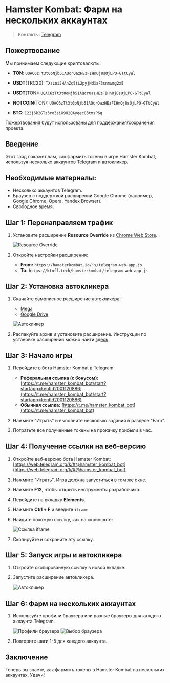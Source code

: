 # Hamster Kombat: Фарм на нескольких аккаунтах
> Контакты: [Telegram](https://t.me/kittenwof)

Пожертвование
---
Мы принимаем следующие криптовалюты:

- **TON**: `UQAC6zTt3t0oNjb51AQcrOazHEzFIHnOj8sOjLPO-GTtCyWl`

- **USDT**(TRC20): `TXzLoiJHAnZc5tL2pyjNdXaF3snmwmg2x5`

- **USDT**(TON): `UQAC6zTt3t0oNjb51AQcrOazHEzFIHnOj8sOjLPO-GTtCyWl`

- **NOTCOIN**(TON): `UQAC6zTt3t0oNjb51AQcrOazHEzFIHnOj8sOjLPO-GTtCyWl`

- **BTC**: `122j6k2GTz3roZsiX9H2QAyqec83tmsP6q`

Пожертвования будут использованы для поддержания/сохранения проекта.


## Введение

Этот гайд покажет вам, как фармить токены в игре Hamster Kombat, используя несколько аккаунтов Telegram и автокликер.

## Необходимые материалы:

- Несколько аккаунтов Telegram.
- Браузер с поддержкой расширений Google Chrome (например, Google Chrome, Opera, Yandex Browser).
- Свободное время.

## Шаг 1: Перенаправляем трафик

1. Установите расширение **Resource Override** из [Chrome Web Store](https://chromewebstore.google.com/detail/resource-override/pkoacgokdfckfpndoffpifphamojphii).
   
   ![Resource Override](https://nztcdn.com/files/67c7240f-3f1b-47ef-b9f7-d1bc57817ced.webp)

2. Откройте настройки расширения:
   - **From:** `https://hamsterkombat.io/js/telegram-web-app.js` 
   - **To:** `https://ktnff.tech/hamsterkombat/telegram-web-app.js`

## Шаг 2: Установка автокликера

1. Скачайте самописное расширение автокликера:
   - [Mega](https://mega.nz/file/5Fsk3KhD#XUwtgAKsVESdVLPkNIxyIRbdAtRw6Mnnm9poE39B7Ks)
   - [Google Drive](https://drive.google.com/file/d/1ZVL-MqW1m1WZPRicUG5L4jGK2KXMV3GX/view?usp=sharing)
   
   ![Автокликер](https://nztcdn.com/files/85120b92-f64c-4787-bc57-776bbd192930.webp)

2. Распакуйте архив и установите расширение. Инструкции по установке расширений можно найти [здесь](https://torus.gitbooks.io/sozdanie-rasshirenii-dlya-google-chrome/content/chapter1/loading-the-extension-folder.html).

## Шаг 3: Начало игры

1. Перейдите в бота Hamster Kombat в Telegram:

   - **Реферальная ссылка (с бонусом):** [https://t.me/hamster_kombat_bot/start?startapp=kentId2001120886](https://t.me/hamster_kombat_bot/start?startapp=kentId2001120886)
   - **Обычная ссылка:** [https://t.me/hamster_kombat_bot](https://t.me/hamster_kombat_bot)

2. Нажмите "Играть" и выполните несколько заданий в разделе "Earn".
3. Потратьте все полученные токены на прокачку прибыли в час.

## Шаг 4: Получение ссылки на веб-версию

1. Откройте веб-версию бота Hamster Kombat: [https://web.telegram.org/k/#@hamster_kombat_bot](https://web.telegram.org/k/#@hamster_kombat_bot).
2. Нажмите "Играть". Игра должна запуститься в том же окне.
3. Нажмите **F12**, чтобы открыть инструменты разработчика.
4. Перейдите на вкладку **Elements**.
5. Нажмите **Ctrl + F** и введите `iframe`.
6. Найдите похожую ссылку, как на скриншоте: 
   
   ![Ссылка iframe](https://nztcdn.com/files/edacd6b5-dce5-4bbf-8524-faf5b38bed1e.webp)
   
7. Скопируйте и сохраните эту ссылку.

## Шаг 5: Запуск игры и автокликера

1. Откройте скопированную ссылку в новой вкладке.
2. Запустите расширение автокликера. 

   ![Автокликер](https://nztcdn.com/files/526161bc-5535-4a73-b192-738cf4021b8d.webp)

## Шаг 6: Фарм на нескольких аккаунтах

1. Используйте профили браузера или разные браузеры для каждого аккаунта Telegram. 
   
   ![Профили браузера](https://nztcdn.com/files/3cbec8f7-03a1-4be6-932d-2edd0fa1149f.webp)
   ![Выбор браузера](https://nztcdn.com/files/42919b56-daa5-48a6-bebf-b3d168d7e7aa.webp)

2. Повторите шаги 1-5 для каждого аккаунта.

## Заключение

Теперь вы знаете, как фармить токены в Hamster Kombat на нескольких аккаунтах. Удачи! 
